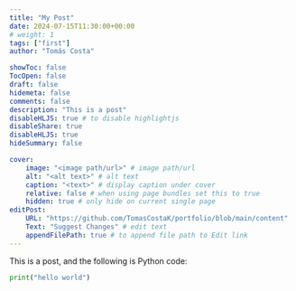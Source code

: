 ```yaml
---
title: "My Post"
date: 2024-07-15T11:30:00+00:00
# weight: 1
tags: ["first"]
author: "Tomás Costa"

showToc: false
TocOpen: false
draft: false
hidemeta: false
comments: false
description: "This is a post"
disableHLJS: true # to disable highlightjs
disableShare: true
disableHLJS: true
hideSummary: false

cover:
    image: "<image path/url>" # image path/url
    alt: "<alt text>" # alt text
    caption: "<text>" # display caption under cover
    relative: false # when using page bundles set this to true
    hidden: true # only hide on current single page
editPost:
    URL: "https://github.com/TomasCostaK/portfolio/blob/main/content"
    Text: "Suggest Changes" # edit text
    appendFilePath: true # to append file path to Edit link
---
```

This is a post, and the following is Python code:

```python
print("hello world")
```